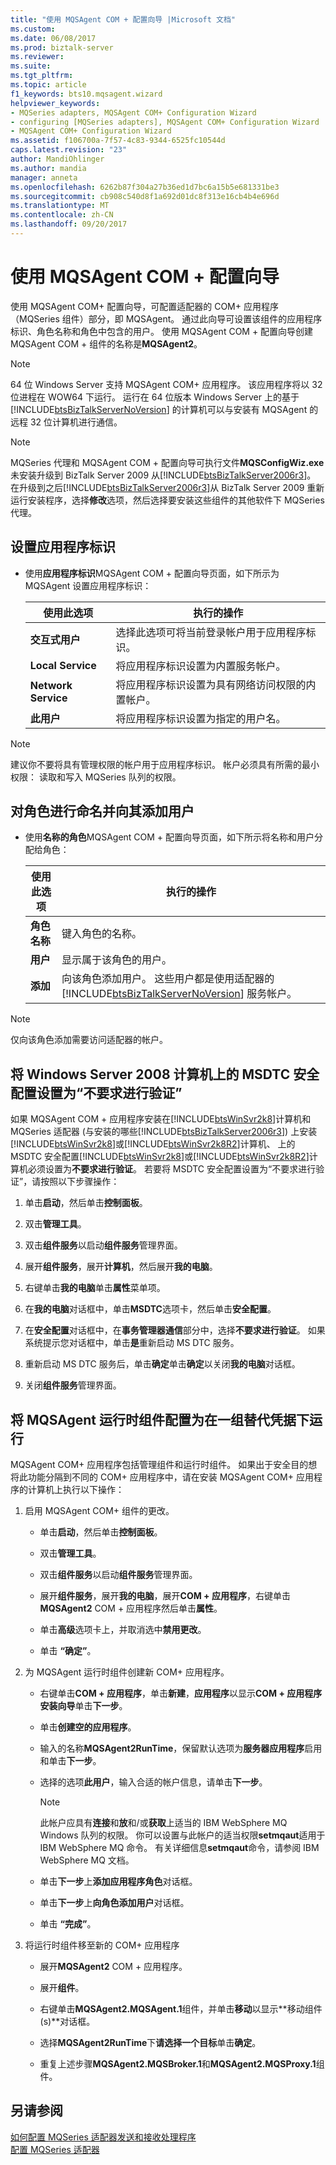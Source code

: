 ```yaml
---
title: "使用 MQSAgent COM + 配置向导 |Microsoft 文档"
ms.custom: 
ms.date: 06/08/2017
ms.prod: biztalk-server
ms.reviewer: 
ms.suite: 
ms.tgt_pltfrm: 
ms.topic: article
f1_keywords: bts10.mqsagent.wizard
helpviewer_keywords:
- MQSeries adapters, MQSAgent COM+ Configuration Wizard
- configuring [MQSeries adapters], MQSAgent COM+ Configuration Wizard
- MQSAgent COM+ Configuration Wizard
ms.assetid: f106700a-7f57-4c83-9344-6525fc10544d
caps.latest.revision: "23"
author: MandiOhlinger
ms.author: mandia
manager: anneta
ms.openlocfilehash: 6262b87f304a27b36ed1d7bc6a15b5e681331be3
ms.sourcegitcommit: cb908c540d8f1a692d01dc8f313e16cb4b4e696d
ms.translationtype: MT
ms.contentlocale: zh-CN
ms.lasthandoff: 09/20/2017
---
```

# <a name="using-the-mqsagent-com-configuration-wizard"></a>使用 MQSAgent COM + 配置向导
使用 MQSAgent COM+ 配置向导，可配置适配器的 COM+ 应用程序（MQSeries 组件）部分，即 MQSAgent。 通过此向导可设置该组件的应用程序标识、角色名称和角色中包含的用户。 使用 MQSAgent COM + 配置向导创建 MQSAgent COM + 组件的名称是**MQSAgent2**。  
  
> [!NOTE]
>  64 位 Windows Server 支持 MQSAgent COM+ 应用程序。 该应用程序将以 32 位进程在 WOW64 下运行。 运行在 64 位版本 Windows Server 上的基于 [!INCLUDE[btsBizTalkServerNoVersion](../includes/btsbiztalkservernoversion-md.md)] 的计算机可以与安装有 MQSAgent 的远程 32 位计算机进行通信。  
  
> [!NOTE]
>  MQSeries 代理和 MQSAgent COM + 配置向导可执行文件**MQSConfigWiz.exe**未安装升级到 BizTalk Server 2009 从[!INCLUDE[btsBizTalkServer2006r3](../includes/btsbiztalkserver2006r3-md.md)]。 在升级到之后[!INCLUDE[btsBizTalkServer2006r3](../includes/btsbiztalkserver2006r3-md.md)]从 BizTalk Server 2009 重新运行安装程序，选择**修改**选项，然后选择要安装这些组件的其他软件下 MQSeries 代理。  
  
## <a name="to-set-the-application-identity"></a>设置应用程序标识  
  
-   使用**应用程序标识**MQSAgent COM + 配置向导页面，如下所示为 MQSAgent 设置应用程序标识：  
  
    |使用此选项|执行的操作|  
    |--------------|----------------|  
    |**交互式用户**|选择此选项可将当前登录帐户用于应用程序标识。|  
    |**Local Service**|将应用程序标识设置为内置服务帐户。|  
    |**Network Service**|将应用程序标识设置为具有网络访问权限的内置帐户。|  
    |**此用户**|将应用程序标识设置为指定的用户名。|  
  
> [!NOTE]
>  建议你不要将具有管理权限的帐户用于应用程序标识。 帐户必须具有所需的最小权限： 读取和写入 MQSeries 队列的权限。  
  
## <a name="to-name-the-role-and-add-users-to-it"></a>对角色进行命名并向其添加用户  
  
-   使用**名称的角色**MQSAgent COM + 配置向导页面，如下所示将名称和用户分配给角色：  
  
    |使用此选项|执行的操作|  
    |--------------|----------------|  
    |**角色名称**|键入角色的名称。|  
    |**用户**|显示属于该角色的用户。|  
    |**添加**|向该角色添加用户。 这些用户都是使用适配器的 [!INCLUDE[btsBizTalkServerNoVersion](../includes/btsbiztalkservernoversion-md.md)] 服务帐户。|  
  
> [!NOTE]
>  仅向该角色添加需要访问适配器的帐户。  
  
## <a name="to-set-the-msdtc-security-configuration-on-the-windows-server-2008-computer-to-no-authentication-required"></a>将 Windows Server 2008 计算机上的 MSDTC 安全配置设置为“不要求进行验证”  
 如果 MQSAgent COM + 应用程序安装在[!INCLUDE[btsWinSvr2k8](../includes/btswinsvr2k8-md.md)]计算机和 MQSeries 适配器 (与安装的哪些[!INCLUDE[btsBizTalkServer2006r3](../includes/btsbiztalkserver2006r3-md.md)]) 上安装[!INCLUDE[btsWinSvr2k8](../includes/btswinsvr2k8-md.md)]或[!INCLUDE[btsWinSvr2k8R2](../includes/btswinsvr2k8r2-md.md)]计算机、 上的 MSDTC 安全配置[!INCLUDE[btsWinSvr2k8](../includes/btswinsvr2k8-md.md)]或[!INCLUDE[btsWinSvr2k8R2](../includes/btswinsvr2k8r2-md.md)]计算机必须设置为**不要求进行验证**。 若要将 MSDTC 安全配置设置为“不要求进行验证”，请按照以下步骤操作：  
  
1.  单击**启动**，然后单击**控制面板**。  
  
2.  双击**管理工具**。  
  
3.  双击**组件服务**以启动**组件服务**管理界面。  
  
4.  展开**组件服务**，展开**计算机**，然后展开**我的电脑**。  
  
5.  右键单击**我的电脑**单击**属性**菜单项。  
  
6.  在**我的电脑**对话框中，单击**MSDTC**选项卡，然后单击**安全配置**。  
  
7.  在**安全配置**对话框中，在**事务管理器通信**部分中，选择**不要求进行验证**。 如果系统提示您对话框中，单击**是**重新启动 MS DTC 服务。  
  
8.  重新启动 MS DTC 服务后，单击**确定**单击**确定**以关闭**我的电脑**对话框。  
  
9. 关闭**组件服务**管理界面。  
  
## <a name="to-configure-the-mqsagent-runtime-components-to-run-under-an-alternative-set-of-credentials"></a>将 MQSAgent 运行时组件配置为在一组替代凭据下运行  
 MQSAgent COM+ 应用程序包括管理组件和运行时组件。 如果出于安全目的想将此功能分隔到不同的 COM+ 应用程序中，请在安装 MQSAgent COM+ 应用程序的计算机上执行以下操作：  
  
1.  启用 MQSAgent COM+ 组件的更改。  
  
    -   单击**启动**，然后单击**控制面板**。  
  
    -   双击**管理工具**。  
  
    -   双击**组件服务**以启动**组件服务**管理界面。  
  
    -   展开**组件服务**，展开**我的电脑**，展开**COM + 应用程序**，右键单击**MQSAgent2** COM + 应用程序然后单击**属性**。  
  
    -   单击**高级**选项卡上，并取消选中**禁用更改**。  
  
    -   单击 **“确定”**。  
  
2.  为 MQSAgent 运行时组件创建新 COM+ 应用程序。  
  
    -   右键单击**COM + 应用程序**，单击**新建**，**应用程序**以显示**COM + 应用程序安装向导**单击**下一步**。  
  
    -   单击**创建空的应用程序**。  
  
    -   输入的名称**MQSAgent2RunTime**，保留默认选项为**服务器应用程序**启用和单击**下一步**。  
  
    -   选择的选项**此用户**，输入合适的帐户信息，请单击**下一步**。  
  
        > [!NOTE]
        >  此帐户应具有**连接**和**放**和/或**获取**上适当的 IBM WebSphere MQ Windows 队列的权限。 你可以设置与此帐户的适当权限**setmqaut**适用于 IBM WebSphere MQ 命令。 有关详细信息**setmqaut**命令，请参阅 IBM WebSphere MQ 文档。  
  
    -   单击**下一步**上**添加应用程序角色**对话框。  
  
    -   单击**下一步**上**向角色添加用户**对话框。  
  
    -   单击 **“完成”**。  
  
3.  将运行时组件移至新的 COM+ 应用程序  
  
    -   展开**MQSAgent2** COM + 应用程序。  
  
    -   展开**组件**。  
  
    -   右键单击**MQSAgent2.MQSAgent.1**组件，并单击**移动**以显示**移动组件 (s)**对话框。  
  
    -   选择**MQSAgent2RunTime**下**请选择一个目标**单击**确定**。  
  
    -   重复上述步骤**MQSAgent2.MQSBroker.1**和**MQSAgent2.MQSProxy.1**组件。  
  
## <a name="see-also"></a>另请参阅  
 [如何配置 MQSeries 适配器发送和接收处理程序](../core/how-to-configure-mqseries-adapter-send-and-receive-handlers.md)   
 [配置 MQSeries 适配器](../core/configuring-the-mqseries-adapter.md)